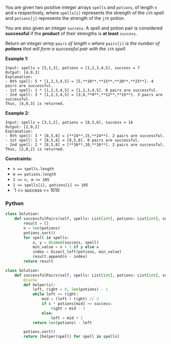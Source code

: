 You are given two positive integer arrays  `spells`  and  `potions`, of length  `n`  and  `m`  respectively,
where  `spells[i]`  represents the strength of the  `ith`  spell and  `potions[j]`  represents the strength of
the  `jth`  potion.

You are also given an integer  `success`. A spell and potion pair is considered  **successful**  if the  **product**  of
their strengths is  **at least**  `success`.

Return  _an integer array_ `pairs` _of length_ `n` _where_ `pairs[i]` _is the number of  **potions**  that will form a
successful pair with the_ `ith` _spell._

**Example 1:**

```
Input: spells = [5,1,3], potions = [1,2,3,4,5], success = 7
Output: [4,0,3]
Explanation:
- 0th spell: 5 * [1,2,3,4,5] = [5,**10**,**15**,**20**,**25**]. 4 pairs are successful.
- 1st spell: 1 * [1,2,3,4,5] = [1,2,3,4,5]. 0 pairs are successful.
- 2nd spell: 3 * [1,2,3,4,5] = [3,6,**9**,**12**,**15**]. 3 pairs are successful.
Thus, [4,0,3] is returned.
```

**Example 2:**

```
Input: spells = [3,1,2], potions = [8,5,8], success = 16
Output: [2,0,2]
Explanation:
- 0th spell: 3 * [8,5,8] = [**24**,15,**24**]. 2 pairs are successful.
- 1st spell: 1 * [8,5,8] = [8,5,8]. 0 pairs are successful. 
- 2nd spell: 2 * [8,5,8] = [**16**,10,**16**]. 2 pairs are successful. 
Thus, [2,0,2] is returned.
```

**Constraints:**

- `n == spells.length`
- `m == potions.length`
- `1 <= n, m <= 105`
- `1 <= spells[i], potions[i] <= 105`
- `1 <= success <= 1010

### Python

```python
class Solution:
    def successfulPairs(self, spells: List[int], potions: List[int], success: int) -> List[int]:
        result = []
        n = len(potions)
        potions.sort()
        for spell in spells:
            x, y = divmod(success, spell)
            min_value = x + 1 if y else x
            index = bisect_left(potions, min_value)
            result.append(n - index)
        return result
```

```py
class Solution:
    def successfulPairs(self, spells: List[int], potions: List[int], success: int) -> List[int]:
        @cache
        def helper(s):
            left, right = 0, len(potions) - 1
            while left <= right:
                mid = (left + right) // 2
                if s * potions[mid] >= success:
                    right = mid - 1
                else:
                    left = mid + 1
            return len(potions) - left

        potions.sort()
        return [helper(spell) for spell in spells]
```